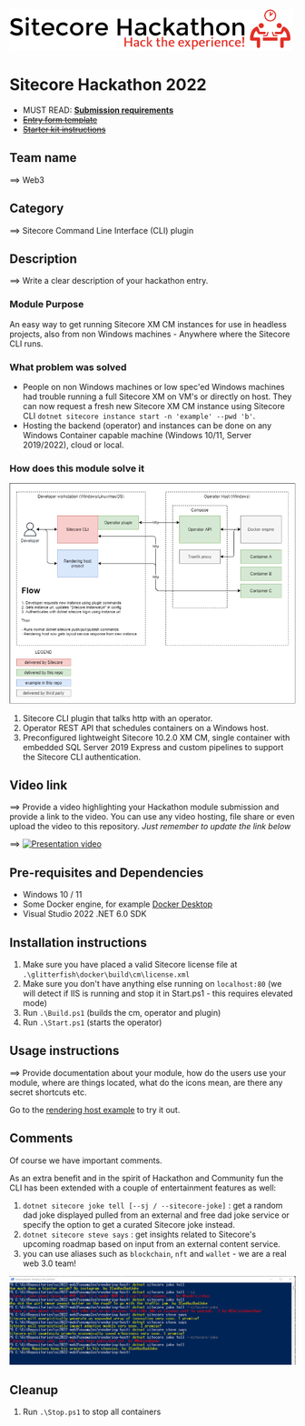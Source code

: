 ![Hackathon Logo](docs/images/hackathon.png?raw=true "Hackathon Logo")

# Sitecore Hackathon 2022

- MUST READ: **[Submission requirements](SUBMISSION_REQUIREMENTS.md)**
- ~~[Entry form template](ENTRYFORM.md)~~
- ~~[Starter kit instructions](STARTERKIT_INSTRUCTIONS.md)~~

## Team name

⟹ Web3

## Category

⟹ Sitecore Command Line Interface (CLI) plugin

## Description

⟹ Write a clear description of your hackathon entry.

### Module Purpose

An easy way to get running Sitecore XM CM instances for use in headless projects, also from non Windows machines - Anywhere where the Sitecore CLI runs.

### What problem was solved

- People on non Windows machines or low spec'ed Windows machines had trouble running a full Sitecore XM on VM's or directly on host. They can now request a fresh new Sitecore XM CM instance using Sitecore CLI `dotnet sitecore instance start -n 'example' --pwd 'b'`.
- Hosting the backend (operator) and instances can be done on any Windows Container capable machine (Windows 10/11, Server 2019/2022), cloud or local.

### How does this module solve it

![Overview](docs/overview.png?raw=true "Overview")

1. Sitecore CLI plugin that talks http with an operator.
1. Operator REST API that schedules containers on a Windows host.
1. Preconfigured lightweight Sitecore 10.2.0 XM CM, single container with embedded SQL Server 2019 Express and custom pipelines to support the Sitecore CLI authentication.

## Video link

⟹ Provide a video highlighting your Hackathon module submission and provide a link to the video. You can use any video hosting, file share or even upload the video to this repository. _Just remember to update the link below_

⟹ [![Presentation video](https://img.youtube.com/vi/uLvj0LrnKRQ/0.jpg)](https://www.youtube.com/watch?v=uLvj0LrnKRQ)

## Pre-requisites and Dependencies

- Windows 10 / 11
- Some Docker engine, for example [Docker Desktop](https://desktop.docker.com/win/stable/amd64/Docker%20Desktop%20Installer.exe)
- Visual Studio 2022 .NET 6.0 SDK

## Installation instructions

1. Make sure you have placed a valid Sitecore license file at `.\glitterfish\docker\build\cm\license.xml`
1. Make sure you don't have anything else running on `localhost:80` (we will detect if IIS is running and stop it in Start.ps1 - this requires elevated mode)
1. Run `.\Build.ps1` (builds the cm, operator and plugin)
1. Run `.\Start.ps1` (starts the operator)

## Usage instructions

⟹ Provide documentation about your module, how do the users use your module, where are things located, what do the icons mean, are there any secret shortcuts etc.

Go to the [rendering host example](examples/rendering-host/README.md) to try it out.

## Comments

Of course we have important comments.

As an extra benefit and in the spirit of Hackathon and Community fun the CLI has been extended with a couple of entertainment features as well:

1. `dotnet sitecore joke tell [--sj / --sitecore-joke]` : get a random dad joke displayed pulled from an external and free dad joke service or specify the option to get a curated Sitecore joke instead.
1. `dotnet sitecore steve says` : get insights related to Sitecore's upcoming roadmap based on input from an external content service.
1. you can use aliases such as `blockchain`, `nft` and `wallet` - we are a real web 3.0 team!

![Jokes CLI](docs/images/jokes.png?raw=true)

## Cleanup

1. Run `.\Stop.ps1` to stop all containers
